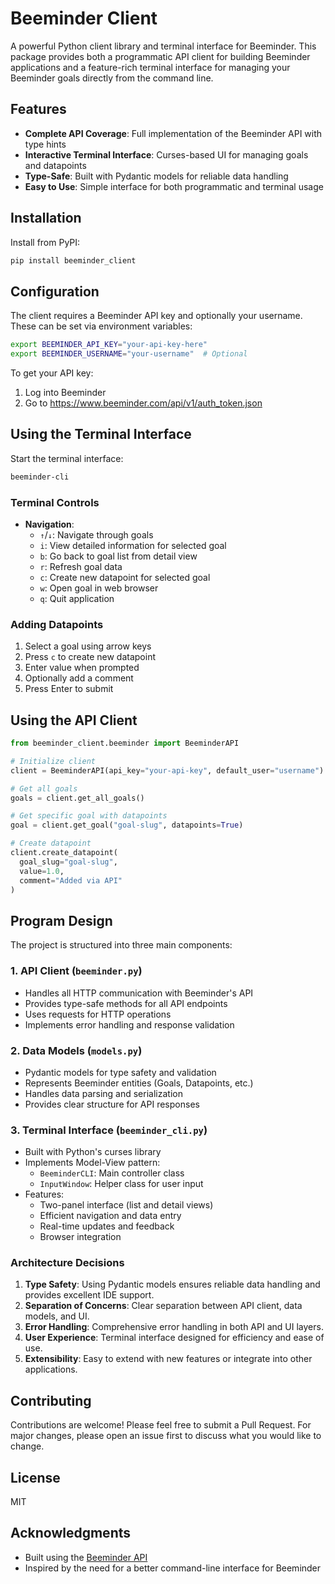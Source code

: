 # Beeminder Client

A powerful Python client library and terminal interface for Beeminder. This package provides both a programmatic API client for building Beeminder applications and a feature-rich terminal interface for managing your Beeminder goals directly from the command line.

## Features

- **Complete API Coverage**: Full implementation of the Beeminder API with type hints
- **Interactive Terminal Interface**: Curses-based UI for managing goals and datapoints
- **Type-Safe**: Built with Pydantic models for reliable data handling
- **Easy to Use**: Simple interface for both programmatic and terminal usage

## Installation

Install from PyPI:

```bash
pip install beeminder_client
```

## Configuration

The client requires a Beeminder API key and optionally your username. These can be set via environment variables:

```bash
export BEEMINDER_API_KEY="your-api-key-here"
export BEEMINDER_USERNAME="your-username"  # Optional
```

To get your API key:
1. Log into Beeminder
2. Go to https://www.beeminder.com/api/v1/auth_token.json

## Using the Terminal Interface

Start the terminal interface:

```bash
beeminder-cli
```

### Terminal Controls

- **Navigation**:
  - `↑`/`↓`: Navigate through goals
  - `i`: View detailed information for selected goal
  - `b`: Go back to goal list from detail view
  - `r`: Refresh goal data
  - `c`: Create new datapoint for selected goal
  - `w`: Open goal in web browser
  - `q`: Quit application

### Adding Datapoints

1. Select a goal using arrow keys
2. Press `c` to create new datapoint
3. Enter value when prompted
4. Optionally add a comment
5. Press Enter to submit

## Using the API Client

```python
from beeminder_client.beeminder import BeeminderAPI

# Initialize client
client = BeeminderAPI(api_key="your-api-key", default_user="username")

# Get all goals
goals = client.get_all_goals()

# Get specific goal with datapoints
goal = client.get_goal("goal-slug", datapoints=True)

# Create datapoint
client.create_datapoint(
  goal_slug="goal-slug",
  value=1.0,
  comment="Added via API"
)
```

## Program Design

The project is structured into three main components:

### 1. API Client (`beeminder.py`)
- Handles all HTTP communication with Beeminder's API
- Provides type-safe methods for all API endpoints
- Uses requests for HTTP operations
- Implements error handling and response validation

### 2. Data Models (`models.py`)
- Pydantic models for type safety and validation
- Represents Beeminder entities (Goals, Datapoints, etc.)
- Handles data parsing and serialization
- Provides clear structure for API responses

### 3. Terminal Interface (`beeminder_cli.py`)
- Built with Python's curses library
- Implements Model-View pattern:
  - `BeeminderCLI`: Main controller class
  - `InputWindow`: Helper class for user input
- Features:
  - Two-panel interface (list and detail views)
  - Efficient navigation and data entry
  - Real-time updates and feedback
  - Browser integration

### Architecture Decisions

1. **Type Safety**: Using Pydantic models ensures reliable data handling and provides excellent IDE support.
2. **Separation of Concerns**: Clear separation between API client, data models, and UI.
3. **Error Handling**: Comprehensive error handling in both API and UI layers.
4. **User Experience**: Terminal interface designed for efficiency and ease of use.
5. **Extensibility**: Easy to extend with new features or integrate into other applications.

## Contributing

Contributions are welcome! Please feel free to submit a Pull Request. For major changes, please open an issue first to discuss what you would like to change.

## License

MIT

## Acknowledgments

- Built using the [Beeminder API](https://api.beeminder.com/)
- Inspired by the need for a better command-line interface for Beeminder